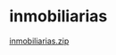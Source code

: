 # inmobiliarias

[inmobiliarias.zip](https://github.com/user-attachments/files/20873920/inmobiliarias.zip)
